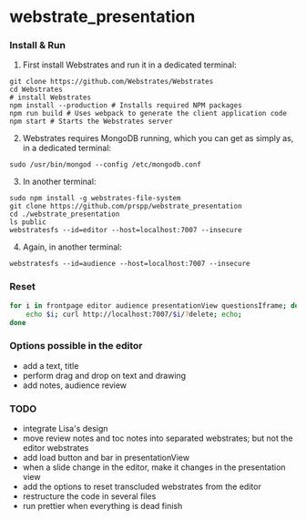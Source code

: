 # webstrate_presentation

### Install & Run

1. First install Webstrates and run it in a dedicated terminal:

```
git clone https://github.com/Webstrates/Webstrates
cd Webstrates
# install Webstrates
npm install --production # Installs required NPM packages
npm run build # Uses webpack to generate the client application code
npm start # Starts the Webstrates server
```

2. Webstrates requires MongoDB running, which you can get as simply as, in a dedicated terminal:

```
sudo /usr/bin/mongod --config /etc/mongodb.conf
```

3. In another terminal:

```
sudo npm install -g webstrates-file-system
git clone https://github.com/prspp/webstrate_presentation
cd ./webstrate_presentation
ls public
webstratesfs --id=editor --host=localhost:7007 --insecure
```

4. Again, in another terminal:

```
webstratesfs --id=audience --host=localhost:7007 --insecure
```

### Reset

```bash
for i in frontpage editor audience presentationView questionsIframe; do
	echo $i; curl http://localhost:7007/$i/?delete; echo;
done
```

### **Options possible in the editor**

- add a text, title
- perform drag and drop on text and drawing
- add notes, audience review

### TODO

- integrate Lisa's design
- move review notes and toc notes into separated webstrates; but not the editor webstrates
- add load button and bar in presentationView
- when a slide change in the editor, make it changes in the presentation view
- add the options to reset transcluded webstrates from the editor
- restructure the code in several files
- run prettier when everything is dead finish
